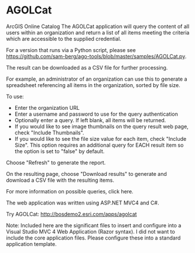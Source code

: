 AGOLCat
=======

ArcGIS Online Catalog
The AGOLCat application will query the content of all users within an organization and return a list of all items meeting the criteria which are accessible to the supplied credential.

For a version that runs via a Python script, please see https://github.com/sam-berg/ago-tools/blob/master/samples/AGOLCat.py.

The result can be downloaded as a CSV file for further processing.

For example, an administrator of an organization can use this to generate a spreadsheet referencing all items in the organization, sorted by file size.

To use:
* Enter the organization URL
* Enter a username and password to use for the query authentication
* Optionally enter a query.  If left blank, all items will be returned.
* If you would like to see image thumbnails on the query result web page, check "Include Thumbnails".  
* If you would like to see the file size value for each item, check "Include Size".  This option requires an additional query for EACH result item so the option is set to "false" by default.

Choose "Refresh" to generate the report.

On the resulting page, choose "Download results" to generate and download a CSV file with the resulting items.

For more information on possible queries, click here.

The web application was written using ASP.NET MVC4 and C#.

Try AGOLCat:
http://bosdemo2.esri.com/apps/agolcat

Note: Included here are the significant files to insert and configure into a Visual Studio MVC 4 Web Application (Razor syntax).  I did not want to include the core application files.  Please configure these into a standard application template.
